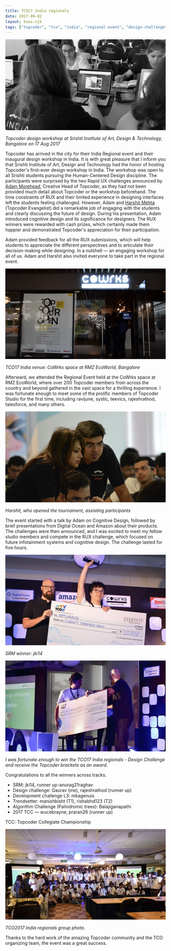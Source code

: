 ```yaml
---
title: TCO17 India regionals
date: 2017-09-02
layout: base.njk
tags: ["topcoder", "tco", "india", "regional-event", "design-challenge", "cognitive-design", "topcoder-studio", "topcoder-workshop", "professional-growth", "unorganised"]
---
```


<img src="/assets/images/2017/workshop.jpg" />

_Topcoder design workshop at Srishti Institute of Art, Design & Technology, Bangalore on 17 Aug 2017_

Topcoder has arrived in the city for their India Regional event and their inaugural design workshop in India. It is with great pleasure that I inform you that Srishti Institute of Art, Design and Technology had the honor of hosting Topcoder's first-ever design workshop in India. The workshop was open to all Srishti students pursuing the Human-Centered Design discipline. The participants were surprised by the two Rapid UX challenges announced by [Adam Morehead](https://www.linkedin.com/in/adroc/), Creative Head of Topcoder, as they had not been provided much detail about Topcoder or the workshop beforehand. The time constraints of RUX and their limited experience in designing interfaces left the students feeling challenged. However, Adam and [Harshit Mehta](https://www.linkedin.com/in/harshitmehta15) (Topcoder Evangelist) did a remarkable job of engaging with the students and clearly discussing the future of design. During his presentation, Adam introduced cognitive design and its significance for designers. The RUX winners were rewarded with cash prizes, which certainly made them happier and demonstrated Topcoder's appreciation for their participation.

Adam provided feedback for all the RUX submissions, which will help students to appreciate the different perspectives and to articulate their decision-making while designing. In a nutshell — an engaging workshop for all of us. Adam and Harshit also invited everyone to take part in the regional event.

<img src="/assets/images/2017/image7.jpg" />

_TCO17 India venue: CoWrks space at RMZ EcoWorld, Bangalore_

Afterward, we attended the Regional Event held at the CoWrks space at RMZ EcoWorld, where over 200 Topcoder members from across the country and beyond gathered in the vast space for a thrilling experience. I was fortunate enough to meet some of the prolific members of Topcoder Studio for the first time, including ravijune, systic, teevics, rajeshrathod, talesforce, and many others.

<img src="/assets/images/2017/image3.jpg" />

_Harshit, who opened the tournament, assisting participants_

The event started with a talk by Adam on Cognitive Design, followed by brief presentations from Digital Ocean and Amazon about their products. The challenges were then announced, and I was excited to meet my fellow studio members and compete in the RUX challenge, which focused on future infotainment systems and cognitive design. The challenge lasted for five hours.

<img src="/assets/images/2017/image12.jpg" />

_SRM winner: jki14_

<img src="/assets/images/2017/award.jpg" />

_I was fortunate enough to win the TCO17 India regionals - Design Challenge and receive the Topcoder brackets as an award._

Congratulations to all the winners across tracks.
- SRM: jki14, runner up-anurag21raghav
- Design challenge: Gaurav (me), rajeshrathod (runner up)
- Development challenge L3: mkagenuis
- Trendsetter: manishbisht (T1), rishabhd123 (T2)
- Algorithm Challenge (Palindromic trees): Balajiganapathi
- 2017 TCC — wucebrayne, praran26 (runner up)

TCC: Topcoder Collegiate Championship

<img src="/assets/images/2017/group.jpg" />

_TCO2017 India regionals group photo._

Thanks to the hard work of the amazing Topcoder community and the TCO organizing team, the event was a great success.